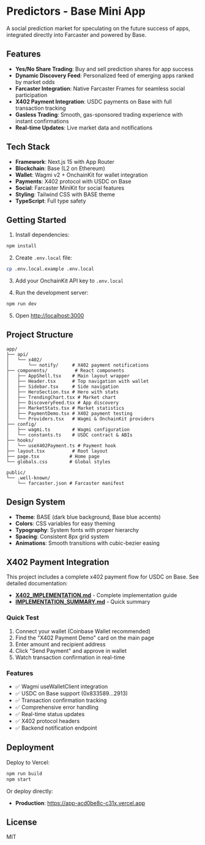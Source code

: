 # Predictors - Base Mini App

A social prediction market for speculating on the future success of apps, integrated directly into Farcaster and powered by Base.

## Features

- **Yes/No Share Trading**: Buy and sell prediction shares for app success
- **Dynamic Discovery Feed**: Personalized feed of emerging apps ranked by market odds
- **Farcaster Integration**: Native Farcaster Frames for seamless social participation
- **X402 Payment Integration**: USDC payments on Base with full transaction tracking
- **Gasless Trading**: Smooth, gas-sponsored trading experience with instant confirmations
- **Real-time Updates**: Live market data and notifications

## Tech Stack

- **Framework**: Next.js 15 with App Router
- **Blockchain**: Base (L2 on Ethereum)
- **Wallet**: Wagmi v2 + OnchainKit for wallet integration
- **Payments**: X402 protocol with USDC on Base
- **Social**: Farcaster MiniKit for social features
- **Styling**: Tailwind CSS with BASE theme
- **TypeScript**: Full type safety

## Getting Started

1. Install dependencies:
```bash
npm install
```

2. Create `.env.local` file:
```bash
cp .env.local.example .env.local
```

3. Add your OnchainKit API key to `.env.local`

4. Run the development server:
```bash
npm run dev
```

5. Open [http://localhost:3000](http://localhost:3000)

## Project Structure

```
app/
├── api/
│   └── x402/
│       └── notify/     # X402 payment notifications
├── components/          # React components
│   ├── AppShell.tsx    # Main layout wrapper
│   ├── Header.tsx      # Top navigation with wallet
│   ├── Sidebar.tsx     # Side navigation
│   ├── HeroSection.tsx # Hero with stats
│   ├── TrendingChart.tsx # Market chart
│   ├── DiscoveryFeed.tsx # App discovery
│   ├── MarketStats.tsx # Market statistics
│   ├── PaymentDemo.tsx # X402 payment testing
│   └── Providers.tsx   # Wagmi & OnchainKit providers
├── config/
│   ├── wagmi.ts        # Wagmi configuration
│   └── constants.ts    # USDC contract & ABIs
├── hooks/
│   └── useX402Payment.ts # Payment hook
├── layout.tsx          # Root layout
├── page.tsx           # Home page
└── globals.css        # Global styles

public/
└── .well-known/
    └── farcaster.json # Farcaster manifest
```

## Design System

- **Theme**: BASE (dark blue background, Base blue accents)
- **Colors**: CSS variables for easy theming
- **Typography**: System fonts with proper hierarchy
- **Spacing**: Consistent 8px grid system
- **Animations**: Smooth transitions with cubic-bezier easing

## X402 Payment Integration

This project includes a complete x402 payment flow for USDC on Base. See detailed documentation:

- **[X402_IMPLEMENTATION.md](./X402_IMPLEMENTATION.md)** - Complete implementation guide
- **[IMPLEMENTATION_SUMMARY.md](./IMPLEMENTATION_SUMMARY.md)** - Quick summary

### Quick Test

1. Connect your wallet (Coinbase Wallet recommended)
2. Find the "X402 Payment Demo" card on the main page
3. Enter amount and recipient address
4. Click "Send Payment" and approve in wallet
5. Watch transaction confirmation in real-time

### Features

- ✅ Wagmi useWalletClient integration
- ✅ USDC on Base support (0x833589...2913)
- ✅ Transaction confirmation tracking
- ✅ Comprehensive error handling
- ✅ Real-time status updates
- ✅ X402 protocol headers
- ✅ Backend notification endpoint

## Deployment

Deploy to Vercel:

```bash
npm run build
npm start
```

Or deploy directly:
- **Production**: https://app-acd0be8c-c31x.vercel.app

## License

MIT
